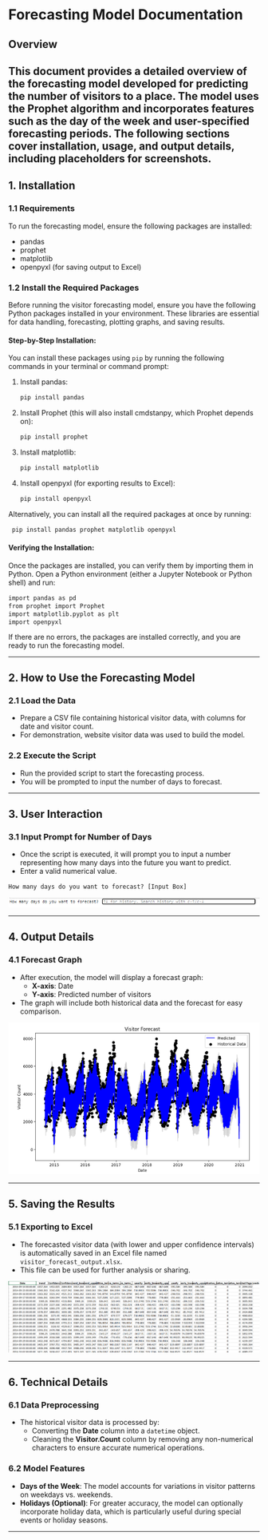 # Forecasting Model Documentation

## Overview
This document provides a detailed overview of the forecasting model developed for predicting the number of visitors to a place. The model uses the **Prophet algorithm** and incorporates features such as the **day of the week** and **user-specified forecasting periods**. The following sections cover installation, usage, and output details, including placeholders for screenshots.
---
## 1. Installation

### 1.1 Requirements
To run the forecasting model, ensure the following packages are installed:
- pandas
- prophet
- matplotlib
- openpyxl (for saving output to Excel)

### 1.2 Install the Required Packages
Before running the visitor forecasting model, ensure you have the following Python packages installed in your environment. These libraries are essential for data handling, forecasting, plotting graphs, and saving results.

#### Step-by-Step Installation:
You can install these packages using `pip` by running the following commands in your terminal or command prompt:

1. Install pandas:
   ```bash
   pip install pandas
   ``` 
   
2. Install Prophet (this will also install cmdstanpy, which Prophet depends on):
   ```bash
   pip install prophet
   ```

3. Install matplotlib:
   ```bash
   pip install matplotlib
   ```

4. Install openpyxl (for exporting results to Excel):
   ```bash
   pip install openpyxl
   ```

Alternatively, you can install all the required packages at once by running:
   ```bash
    pip install pandas prophet matplotlib openpyxl
   ```

#### Verifying the Installation: 
Once the packages are installed, you can verify them by importing them in Python. Open a Python environment (either a Jupyter Notebook or Python shell) and run:

```
import pandas as pd
from prophet import Prophet
import matplotlib.pyplot as plt
import openpyxl
```
If there are no errors, the packages are installed correctly, and you are ready to run the forecasting model.

---
## 2. How to Use the Forecasting Model

### 2.1 Load the Data
- Prepare a CSV file containing historical visitor data, with columns for date and visitor count.
- For demonstration, website visitor data was used to build the model.

### 2.2 Execute the Script
- Run the provided script to start the forecasting process.
- You will be prompted to input the number of days to forecast.

---

## 3. User Interaction

### 3.1 Input Prompt for Number of Days
- Once the script is executed, it will prompt you to input a number representing how many days into the future you want to predict.
- Enter a valid numerical value.
```
How many days do you want to forecast? [Input Box]
```
![Input Prompt Example](./images/input.png)

---

## 4. Output Details

### 4.1 Forecast Graph
- After execution, the model will display a forecast graph:
  - **X-axis**: Date
  - **Y-axis**: Predicted number of visitors
- The graph will include both historical data and the forecast for easy comparison.

![Forecast Graph Example](./images/forecast_graph.png)

---

## 5. Saving the Results

### 5.1 Exporting to Excel
- The forecasted visitor data (with lower and upper confidence intervals) is automatically saved in an Excel file named `visitor_forecast_output.xlsx`.
- This file can be used for further analysis or sharing.

![User Input Example](./images/user_input_example.png)

---

## 6. Technical Details

### 6.1 Data Preprocessing
- The historical visitor data is processed by:
  - Converting the **Date** column into a `datetime` object.
  - Cleaning the **Visitor.Count** column by removing any non-numerical characters to ensure accurate numerical operations.

### 6.2 Model Features
- **Days of the Week**: The model accounts for variations in visitor patterns on weekdays vs. weekends.
- **Holidays (Optional)**: For greater accuracy, the model can optionally incorporate holiday data, which is particularly useful during special events or holiday seasons.

---

